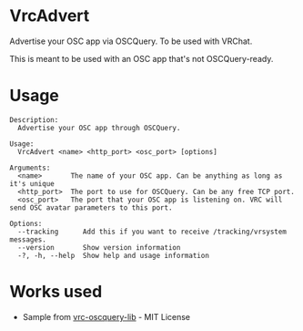 # VrcAdvert

Advertise your OSC app via OSCQuery. To be used with VRChat.

This is meant to be used with an OSC app that's not OSCQuery-ready.

# Usage

```
Description:
  Advertise your OSC app through OSCQuery.

Usage:
  VrcAdvert <name> <http_port> <osc_port> [options]

Arguments:
  <name>       The name of your OSC app. Can be anything as long as it's unique
  <http_port>  The port to use for OSCQuery. Can be any free TCP port.
  <osc_port>   The port that your OSC app is listening on. VRC will send OSC avatar parameters to this port.

Options:
  --tracking      Add this if you want to receive /tracking/vrsystem messages.
  --version       Show version information
  -?, -h, --help  Show help and usage information
```

# Works used
- Sample from [vrc-oscquery-lib](https://github.com/vrchat-community/vrc-oscquery-lib) - MIT License
